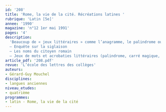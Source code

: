 ```yaml
---
id: '208'
title: 'Rome, la vie de la cité. Récréations latines '
rubrique: 'Latin [5e]'
annee: '1990'
magazine: 'n°12 1er mai 1991'
pages: '4'
description: 
  'Beaucoup de « jeux littéraires » comme l’anagramme, le palindrome ou la siglaison sont issus du latin…
  – Enquête sur la siglaison
  – Les noms du citoyen romain
  – Jeux de mots et acrobaties littéraires (palindrome, carré magique, anagramme, vers rhopalique)'
article_pdf: '208.pdf'
revue: 'L’école des lettres des collèges'
auteurs:
- Gérard-Guy Mouchel
disciplines:
- langues anciennes
niveau_etudes:
- quatrième
programmes:
- latin - Rome, la vie de la cité
---
```


